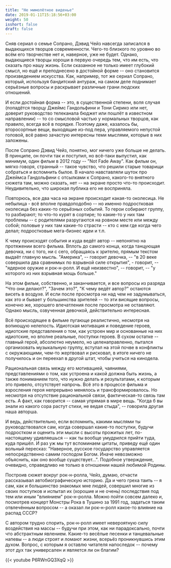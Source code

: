```yaml
---
title: "Не мимолётное виденье"
date: 2019-01-11T15:18:56+03:00
weight: 50
isshort: false
draft: false
---
```


Сняв сериал о семье Сопрано, Дэвид Чейз навсегда записался в выдающихся творцов
современности. Чего-то близкого по уровню во всём его творчестве нет и,
наверное, уже не будет. Однако, выдающиеся творцы хороши в первую очередь тем,
что им есть, что сказать про нашу жизнь. Если сказанное не только
имеет глубокий смысл, но ещё и преподнесено в достойной форме -- оно становится
произведением искусства. Как, например, тот же сериал Сопрано, который,
используя бандитский антураж, на самом деле поднимает серьёзные вопросы и
раскрывает различные грани людских отношений.

И если достойная форма -- это, в существенной степени, воля случая (попадётся
творцу Джеймс Гандольфини и Тони Сирико или нет, доверит руководство
телеканала бюджет или пошлёт в известном направлении) -- то со смысловой частью 
у нормальных творцов, как правило, всегда всё в порядке. Поэтому даже, казалось бы, 
второсортные вещи, выходящие из-под пера, управляемого непустой головой, всё равно 
зачастую интересны теми мыслями, которые в них заложены.

После Сопрано Дэвид Чейз, понятно, мог ничего уже больше не делать. В принципе,
он почти так и поступил, но всё-таки выпустил, как минимум, один фильм в 2012
году -- "Not Fade Away". Как фильм он, мягко говоря, странный -- такое чувство,
что решили старые товарищи собраться и вспомнить былое. В начало навставляли
шуток про Джеймса Гандольфини с отсылками к Сопрано, какого-то внятного сюжета
там, можно сказать, нет -- на экране просто что-то происходит. Неудивительно, что
широкая публика его не восприняла. 

<!-- more -->

Повторюсь, все два часа на экране происходит какая-то околесица. Не небылица -
всё вполне правдоподобно -- но именно подростковая околесица без каких-то
серьёзных событий. То герои собирают группу, то разбирают; то что-то курят в
сортире; то какие-то у них там проблемы -- с родителями разругаются на ровном
месте или между собой; половые у них там какие-то страсти -- кто с кем где когда
чего делал; подростковые мега-бизнес идеи и т.п.

К чему происходят события и куда ведёт автор -- непонятно на протяжении всего
фильма. Вплоть до самого конца, когда танцующая девочка, ни с того, ни с сего,
обращаясь к зрителю, прямым текстом выдаёт главную мысль. "Америка", -- говорит
девочка, -- "в 20 веке совершила два сравнимых по взрывной силе открытия", -
говорит, -- "ядерное оружие и рок-н-ролл. И ещё неизвестно", -- говорит, -- "у 
которого из них взрывная мощь больше."

На этом фильм, собственно, и заканчивается, и все вопросы из разряда "Что они
делают?", "Зачем это?", "К чему ведёт автор?" остаются висеть в воздухе. И если
после просмотра ни над чем не задумываться, как это и бывает у большинства
зрителей -- то эти висящие вопросы, конечно же, хорошего впечатления после
просмотра не оставляют. Однако мысль, озвученная девочкой, действительно
интересная.

Всё происходящее в фильме пугающе реалистично, несмотря на вопиющую
нелепость. Идиотская мотивация и поведение героев, идиотские представления о
том, как устроен мир и основанные на них идиотские, но вполне реальные, поступки
героев. В сухом остатке -- главный герой, абсолютно неумело, но целенаправленно,
пытался организовать музыкальную группу, вступал на этой почве в конфликты с
окружающими, чем-то жертвовал и рисковал, в итоге ничего не получилось и он
переехал в другой штат, чтобы учиться на кинодела.

Рациональная связь между его мотивацией, чаяниями, представлениями о том, как
устроена и какой должна быть жизнь, а также пониманием того, что нужно делать и
результатами, к которым это привело, отсутствует напрочь. Всё это в процессе
фильма и взросления героя непрерывно менялось и трансформировалось. Но несмотря
на отсутствие рациональной связи, фактическая-то связь там есть. А факт, как
говорится -- самая упрямая в мире вещь. "Когда б вы знали из какого сора растут
стихи, не ведая стыда", -- говорила другая наша авторша.

И ведь, действительно, если вспомнить, какими мыслями ты руководствовался сам,
когда совершал какие-то поступки, будучи подростком и оценить эти мысли с высоты
прожитых лет, по-настоящему удивляешься -- как ты вообще умудрился прийти туда,
куда пришёл. И раз уж мы тут вспоминаем цитаты, приведу ещё один вольный
пересказ: "Наверное, русское государство управляется непосредственно самим
господом Богом. Иначе невозможно объяснить, как оно вообще существует...". Подобное
утверждение, очевидно, справедливо не только в отношении нашей любимой Родины.

Построив сюжет вокруг рок-н-ролла, Чейз, думаю, отчасти рассказывал
автобиографическую историю. Да и чего греха таить -- я сам, как и большинство 
знакомых мне людей, совершил многие из своих поступков и
испытал их (хорошие и не очень) последствия под тем или иным
"влиянием" рок-н-ролла. Можно пойти совсем далеко и, посмотрев концерт Монстры
Рока в Тушино за 1991 год, задаться таким отвлечённым вопросом -- а оказал ли
рок-н-ролл какое-то влияние на распад СССР?

С автором трудно спорить, рок-н-ролл имеет невероятную силу воздействия на
массы -- будучи при этом, как ни парадоксально, почти что абстрактным
явлением. Какие-то весёлые песенки и танцевальные напевы -- а люди строят и
ломают жизни, всерьёз проникнувшись этим духом. Вопрос, с которым я оставлю
читателя напоследок -- почему этот дух так универсален и является ли он благим?

{{< youtube P6RWnGQ3XqQ >}}
